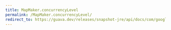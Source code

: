 ```yaml
---
title: MapMaker.concurrencyLevel
permalink: /MapMaker.concurrencyLevel/
redirect_to: https://guava.dev/releases/snapshot-jre/api/docs/com/google/common/collect/MapMaker.html#concurrencyLevel-int-
---
```

